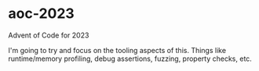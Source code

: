 # aoc-2023
Advent of Code for 2023

I'm going to try and focus on the tooling aspects of this. Things like
runtime/memory profiling, debug assertions, fuzzing, property checks, etc.
